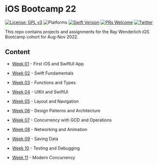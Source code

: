 # iOS Bootcamp 22

[![License: GPL v3](https://img.shields.io/badge/License-GPL%20v3-blue.svg)](https://www.gnu.org/licenses/gpl-3.0)
![Platforms](https://img.shields.io/badge/platform-iOS-lightgrey.svg)
[![Swift Version](https://img.shields.io/badge/Swift-5.7-orange)](https://developer.apple.com/swift)
[![PRs Welcome](https://img.shields.io/badge/PRs-welcome-brightgreen.svg?style=flat-square)](http://makeapullrequest.com)
[![Twitter](https://img.shields.io/badge/twitter-quantum__tunnel-blue)](http://twitter.com/quantum_tunnel)

This repo contains projects and assignments for the Ray Wenderlich iOS Bootcamp cohort for Aug-Nov 2022. 


## Content
- [Week 01](Week_01) - First iOS and SwiftUI App

- [Week 02](Week_02) - Swift Fundamentals

- [Week 03](Week_03) - Functions and Types

- [Week 04](Week_04) - UIKit and SwiftUI

- [Week 05](Week_05) - Layout and Navigation

- [Week 06](Week_06) - Design Patterns and Architecture

- [Week 07](Week_07) - Concurrency with GCD and Operations

- [Week 08](Week_08) - Networking and Animation

- [Week 09](Week_09) - Saving Data

- [Week 10](Week_10) - Testing and Debugging

- [Week 11](Week_11) - Modern Concurrency

  
  
  

